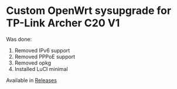 # Custom OpenWrt sysupgrade for TP-Link Archer C20 V1

Was done:
1. Removed IPv6 support
2. Removed PPPoE support
3. Removed opkg
4. Installed LuCI minimal

Available in [Releases](https://github.com/likhner/owrt-archer-c20-v1/releases/latest)
